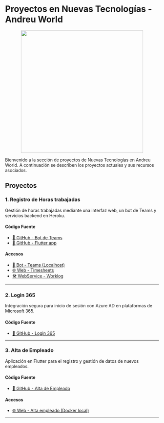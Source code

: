 

# Proyectos en Nuevas Tecnologías - Andreu World
<p align="center">
<img src="https://www.tureforma.org/wp-content/uploads/2022/09/LOGO-ANDREU-WORLD.jpg" width="400"/>
</p>
Bienvenido a la sección de proyectos de Nuevas Tecnologías en Andreu World. A continuación se describen los proyectos actuales y sus recursos asociados.

## Proyectos

### 1. Registro de Horas trabajadas
Gestión de horas trabajadas mediante una interfaz web, un bot de Teams y servicios backend en Heroku.

#### Código Fuente
- [🐙 GitHub - Bot de Teams](https://github.com/Andreu-World/dreu_bot/tree/develop/aw_dreu_bot)
- [🐙 GitHub - Flutter app](https://github.com/Andreu-World/tempo/tree/develop/tempo)

#### Accesos
- [🤖 Bot - Teams (Localhost)](http://localhost:56150/)
- [🌐 Web - Timesheets](https://web-timesheets-67c48e56de66.herokuapp.com/)
- [🛠️ WebService - Worklog](https://ws-worklog-8fef2e39684d.herokuapp.com/fichajes)

---

### 2. Login 365
Integración segura para inicio de sesión con Azure AD en plataformas de Microsoft 365.

#### Código Fuente
- [🐙 GitHub - Login 365](https://github.com/Andreu-World/apps-aw_login/tree/develop)

---

### 3. Alta de Empleado
Aplicación en Flutter para el registro y gestión de datos de nuevos empleados.

#### Código Fuente
- [🐙 GitHub - Alta de Empleado](https://github.com/Andreu-World/apps-aw_new_employee/tree/develop)

#### Accesos
- [🌐 Web - Alta empleado (Docker local)](http://localhost:8080)

---

